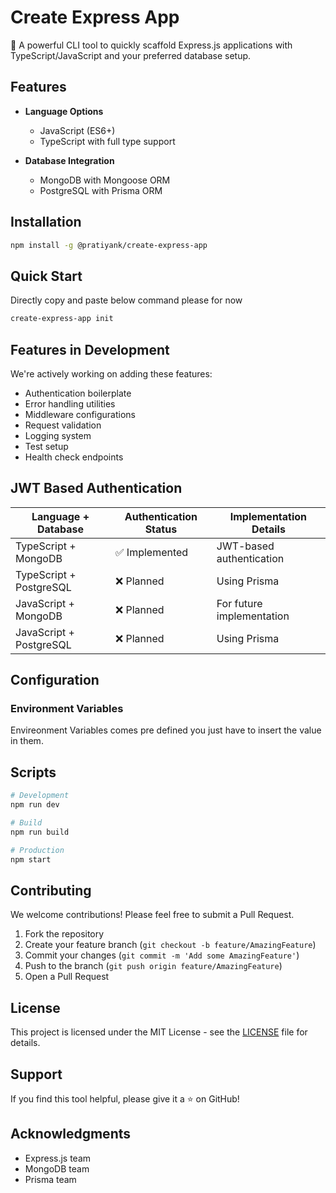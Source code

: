 # Create Express App

🚀 A powerful CLI tool to quickly scaffold Express.js applications with TypeScript/JavaScript and your preferred database setup.

## Features

- **Language Options**
  - JavaScript (ES6+)
  - TypeScript with full type support

- **Database Integration**
  - MongoDB with Mongoose ORM
  - PostgreSQL with Prisma ORM

## Installation

```bash
npm install -g @pratiyank/create-express-app
```

## Quick Start

Directly copy and paste below command please for now 
```bash
create-express-app init
```

## Features in Development

We're actively working on adding these features:
- Authentication boilerplate
- Error handling utilities
- Middleware configurations
- Request validation
- Logging system
- Test setup
- Health check endpoints

## JWT Based Authentication

| Language + Database | Authentication Status | Implementation Details |
|--------------------|----------------------|----------------------|
| TypeScript + MongoDB | ✅ Implemented | JWT-based authentication |
| TypeScript + PostgreSQL | ❌ Planned | Using Prisma |
| JavaScript + MongoDB | ❌ Planned | For future implementation |
| JavaScript + PostgreSQL | ❌ Planned | Using Prisma |

## Configuration

### Environment Variables

Envireonment Variables comes pre defined you just have to insert the value in them.

## Scripts

```bash
# Development
npm run dev

# Build
npm run build

# Production
npm start
```

## Contributing

We welcome contributions! Please feel free to submit a Pull Request.

1. Fork the repository
2. Create your feature branch (`git checkout -b feature/AmazingFeature`)
3. Commit your changes (`git commit -m 'Add some AmazingFeature'`)
4. Push to the branch (`git push origin feature/AmazingFeature`)
5. Open a Pull Request

## License

This project is licensed under the MIT License - see the [LICENSE](LICENSE) file for details.

## Support

If you find this tool helpful, please give it a ⭐️ on GitHub!

## Acknowledgments

- Express.js team
- MongoDB team
- Prisma team
